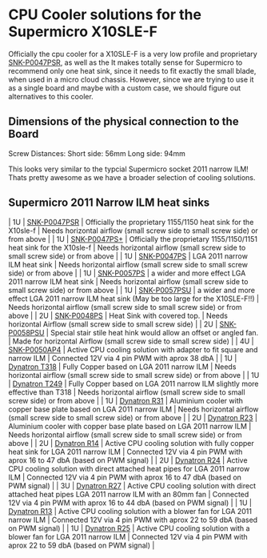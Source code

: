 # CPU Cooler solutions for the Supermicro X10SLE-F

Officially the cpu cooler for a X10SLE-F is a very low profile and proprietary [SNK-P0047PSR](https://store.supermicro.com/1u-passive-proprietary-cpu-cooler-snk-p0047psr.html), 
as well as the 
It makes totally sense for Supermicro to recommend only one heat sink, since it needs to fit exactly the small blade, when used in a micro cloud chassis. 
However, since we are trying to use it as a single board and maybe with a custom case, we should figure out alternatives to this cooler. 

## Dimensions of the physical connection to the Board

Screw Distances:
Short side: 56mm 
Long side: 94mm 

This looks very similar to the typcial Supermicro socket 2011 narrow ILM! Thats pretty awesome as we have a broader selection of cooling solutions. 


## Supermicro 2011 Narrow ILM heat sinks 

| 1U | [SNK-P0047PSR](https://store.supermicro.com/1u-passive-proprietary-cpu-cooler-snk-p0047psr.html) | Officially the proprietary 1155/1150 heat sink for the X10sle-f | Needs horizontal airflow (small screw side to small screw side) or from above |
| 1U | [SNK-P0047PS+](https://store.supermicro.com/server-accessories/heatsink/1u-passive-proprietary-cpu-cooler-snk-p0047ps-plus.html) | Officially  the proprietary 1155/1150/1151 heat sink for the X10sle-f | Needs horizontal airflow (small screw side to small screw side) or from above |
| 1U | [SNK-P0047PS](https://store.supermicro.com/server-accessories/heatsink/1u-passive-cpu-cooler-snk-p0047ps.html) | LGA 2011 narrow ILM heat sink | Needs horizontal airflow (small screw side to small screw side) or from above |
| 1U | [SNK-P0057PS](https://store.supermicro.com/server-accessories/heatsink/1u-passive-cpu-cooler-snk-p0057ps.html) | a wider and more effect LGA 2011 narrow ILM heat sink | Needs horizontal airflow (small screw side to small screw side) or from above |
| 1U | [SNK-P0057PSU](https://store.supermicro.com/server-accessories/heatsink/1u-passive-cpu-cooler-snk-p0057psu.html) | a wider and more effect LGA 2011 narrow ILM heat sink (May be too large for the X10SLE-F!!) | Needs horizontal airflow (small screw side to small screw side) or from above |
| 2U | [SNK-P0048PS](https://store.supermicro.com/2u-passive-cpu-cooler-snk-p0048ps.html) | Heat Sink with covered top. | Needs horizontal Airflow (small screw side to small screw side) |
| 2U | [SNK-P0058PSU](https://store.supermicro.com/server-accessories/heatsink/2u-passive-cpu-cooler-snk-p0058psu.html) | Special stair stile heat hink would allow an offset or angled fan. | Made for horizontal Airflow (small screw side to small screw side) |
| 4U | [SNK-P0050AP4](https://store.supermicro.com/4u-active-cpu-cooler-snk-p0050ap4.html) | Active CPU cooling solution with adapter to fit square and narrow ILM | Connected 12V via 4 pin PWM with aprox 38 dbA |
| 1U | [Dynatron T318](https://www.dynatron.co/product-page/t318) | Fully Copper based on LGA 2011 narrow ILM | Needs horizontal airflow (small screw side to small screw side) or from above |
| 1U | [Dynatron T249](https://www.dynatron.co/product-page/t249) | Fully Copper based on LGA 2011 narrow ILM slightly more effective than T318 | Needs horizontal airflow (small screw side to small screw side) or from above |
| 1U | [Dynatron R31](https://www.dynatron.co/product-page/r31) | Aluminium cooler with copper base plate based on LGA 2011 narrow ILM | Needs horizontal airflow (small screw side to small screw side) or from above |
| 2U | [Dynatron R23](https://www.dynatron.co/product-page/r31) | Aluminium cooler with copper base plate based on LGA 2011 narrow ILM | Needs horizontal airflow (small screw side to small screw side) or from above |
| 2U | [Dynatron R14](https://www.dynatron.co/product-page/r14) | Active CPU cooling solution with fully copper heat sink for LGA 2011 narrow ILM | Connected 12V via 4 pin PWM with aprox 16 to 47 dbA (based on PWM signal) |
| 2U | [Dynatron R24](https://www.dynatron.co/product-page/r24) | Active CPU cooling solution with direct attached heat pipes for LGA 2011 narrow ILM | Connected 12V via 4 pin PWM with aprox 16 to 47 dbA (based on PWM signal) |
| 3U | [Dynatron R27](https://www.dynatron.co/product-page/r14) | Active CPU cooling solution with direct attached heat pipes LGA 2011 narrow ILM with an 80mm fan | Connected 12V via 4 pin PWM with aprox 16 to 44 dbA (based on PWM signal) |
| 1U | [Dynatron R13](https://www.dynatron.co/product-page/r13) | Active CPU cooling solution with a blower fan for LGA 2011 narrow ILM | Connected 12V via 4 pin PWM with aprox 22 to 59 dbA (based on PWM signal) |
| 1U | [Dynatron R25](https://www.dynatron.co/product-page/r25) | Active CPU cooling solution with a blower fan for LGA 2011 narrow ILM | Connected 12V via 4 pin PWM with aprox 22 to 59 dbA (based on PWM signal) |



